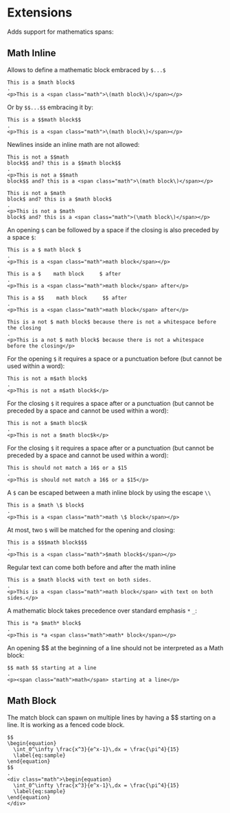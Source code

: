# Extensions

Adds support for mathematics spans:

## Math Inline
 
Allows to define a mathematic block embraced by `$...$`

```````````````````````````````` example
This is a $math block$
.
<p>This is a <span class="math">\(math block\)</span></p>
````````````````````````````````

Or by `$$...$$` embracing it by:

```````````````````````````````` example
This is a $$math block$$
.
<p>This is a <span class="math">\(math block\)</span></p>
````````````````````````````````

Newlines inside an inline math are not allowed:

```````````````````````````````` example
This is not a $$math 
block$$ and? this is a $$math block$$
.
<p>This is not a $$math
block$$ and? this is a <span class="math">\(math block\)</span></p>
````````````````````````````````

```````````````````````````````` example
This is not a $math 
block$ and? this is a $math block$
.
<p>This is not a $math
block$ and? this is a <span class="math">(\math block\)</span></p>
````````````````````````````````
An opening `$` can be followed by a space if the closing is also preceded by a space `$`:

```````````````````````````````` example
This is a $ math block $
.
<p>This is a <span class="math">math block</span></p>
````````````````````````````````

```````````````````````````````` example
This is a $    math block     $ after
.
<p>This is a <span class="math">math block</span> after</p>
````````````````````````````````

```````````````````````````````` example
This is a $$    math block     $$ after
.
<p>This is a <span class="math">math block</span> after</p>
````````````````````````````````

```````````````````````````````` example
This is a not $ math block$ because there is not a whitespace before the closing
.
<p>This is a not $ math block$ because there is not a whitespace before the closing</p>
````````````````````````````````

For the opening `$` it requires a space or a punctuation before (but cannot be used within a word):

```````````````````````````````` example
This is not a m$ath block$
.
<p>This is not a m$ath block$</p>
````````````````````````````````

For the closing `$` it requires a space after or a punctuation (but cannot be preceded by a space and cannot be used within a word):

```````````````````````````````` example
This is not a $math bloc$k
.
<p>This is not a $math bloc$k</p>
````````````````````````````````

For the closing `$` it requires a space after or a punctuation (but cannot be preceded by a space and cannot be used within a word):

```````````````````````````````` example
This is should not match a 16$ or a $15
.
<p>This is should not match a 16$ or a $15</p>
````````````````````````````````

A `$` can be escaped between a math inline block by using the escape `\\` 

```````````````````````````````` example
This is a $math \$ block$
.
<p>This is a <span class="math">math \$ block</span></p>
````````````````````````````````

At most, two `$` will be matched for the opening and closing:

```````````````````````````````` example
This is a $$$math block$$$
.
<p>This is a <span class="math">$math block$</span></p>
````````````````````````````````

Regular text can come both before and after the math inline

```````````````````````````````` example
This is a $math block$ with text on both sides.
.
<p>This is a <span class="math">math block</span> with text on both sides.</p>
````````````````````````````````
A mathematic block takes precedence over standard emphasis `*` `_`:

```````````````````````````````` example
This is *a $math* block$
.
<p>This is *a <span class="math">math* block</span></p>
````````````````````````````````
An opening $$ at the beginning of a line should not be interpreted as a Math block:

```````````````````````````````` example
$$ math $$ starting at a line
.
<p><span class="math">math</span> starting at a line</p>
````````````````````````````````

## Math Block

The match block can spawn on multiple lines by having a $$ starting on a line.
It is working as a fenced code block.

```````````````````````````````` example
$$
\begin{equation}
  \int_0^\infty \frac{x^3}{e^x-1}\,dx = \frac{\pi^4}{15}
  \label{eq:sample}
\end{equation}
$$
.
<div class="math">\begin{equation}
  \int_0^\infty \frac{x^3}{e^x-1}\,dx = \frac{\pi^4}{15}
  \label{eq:sample}
\end{equation}
</div>
````````````````````````````````
